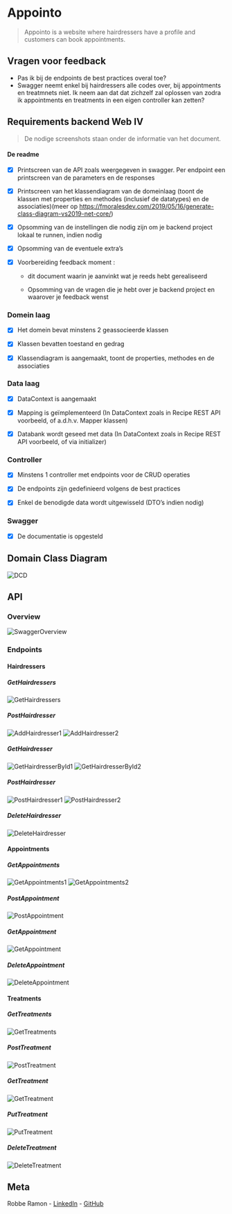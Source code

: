 # Appointo

> Appointo is a website where hairdressers have a profile and customers can book appointments.

## Vragen voor feedback

- Pas ik bij de endpoints de best practices overal toe?
- Swagger neemt enkel bij hairdressers alle codes over, bij appointments en treatmnets niet. Ik neem aan dat dat zichzelf zal oplossen van zodra ik appointments en treatments in een eigen controller kan zetten?

## Requirements backend Web IV

> De nodige screenshots staan onder de informatie van het document.

#### De readme

- [x] Printscreen van de API zoals weergegeven in swagger. Per endpoint een printscreen van de parameters en de responses

- [x] Printscreen van het klassendiagram van de domeinlaag (toont de klassen met properties en methodes (inclusief de datatypes) en de associaties)(meer op https://fmoralesdev.com/2019/05/16/generate-class-diagram-vs2019-net-core/)

- [x] Opsomming van de instellingen die nodig zijn om je backend project lokaal te runnen, indien nodig

- [x] Opsomming van de eventuele extra’s

- [x] Voorbereiding feedback moment :

  - dit document waarin je aanvinkt wat je reeds hebt gerealiseerd

  - Opsomming van de vragen die je hebt over je backend project en waarover je feedback wenst

### Domein laag

- [x] Het domein bevat minstens 2 geassocieerde klassen

- [x] Klassen bevatten toestand en gedrag

- [x] Klassendiagram is aangemaakt, toont de properties, methodes en de associaties

### Data laag

- [x] DataContext is aangemaakt

- [x] Mapping is geïmplementeerd (In DataContext zoals in Recipe REST API voorbeeld, of a.d.h.v. Mapper klassen)

- [x] Databank wordt geseed met data (In DataContext zoals in Recipe REST API voorbeeld, of via initializer)

### Controller

- [x] Minstens 1 controller met endpoints voor de CRUD operaties

- [x] De endpoints zijn gedefinieerd volgens de best practices

- [x] Enkel de benodigde data wordt uitgewisseld (DTO’s indien nodig)

### Swagger

- [x] De documentatie is opgesteld

## Domain Class Diagram

![DCD](https://i.imgur.com/973BOTv.png)

## API

### Overview

![SwaggerOverview](https://i.imgur.com/yfq9gob.png)

### Endpoints

#### Hairdressers

##### GetHairdressers

![GetHairdressers](https://i.imgur.com/OCwOtUw.png)

##### PostHairdresser

![AddHairdresser1](https://i.imgur.com/Ej6k2At.png)
![AddHairdresser2](https://i.imgur.com/iObZLMQ.png)

##### GetHairdresser

![GetHairdresserById1](https://i.imgur.com/Lzx3ixY.png)
![GetHairdresserById2](https://i.imgur.com/CjWiInW.png)

##### PostHairdresser

![PostHairdresser1](https://i.imgur.com/nAx1tNg.png)
![PostHairdresser2](https://i.imgur.com/Bfnor5H.png)

##### DeleteHairdresser

![DeleteHairdresser](https://i.imgur.com/uh96nCp.png)

#### Appointments

##### GetAppointments

![GetAppointments1](https://i.imgur.com/IkT2ck8.png)
![GetAppointments2](https://i.imgur.com/PTZQo3S.png)

##### PostAppointment

![PostAppointment](https://i.imgur.com/9WNl3Dz.png)

##### GetAppointment

![GetAppointment](https://i.imgur.com/gtpy0fD.png)

##### DeleteAppointment

![DeleteAppointment](https://i.imgur.com/f6svATG.png)

#### Treatments

##### GetTreatments

![GetTreatments](https://i.imgur.com/ua3BCYb.png)

##### PostTreatment

![PostTreatment](https://i.imgur.com/WrzgV9x.png)

##### GetTreatment

![GetTreatment](https://i.imgur.com/YybZIit.png)

##### PutTreatment

![PutTreatment](https://i.imgur.com/FHYZeTY.png)

##### DeleteTreatment

![DeleteTreatment](https://i.imgur.com/VImatCC.png)

## Meta

Robbe Ramon -
[LinkedIn](https://www.linkedin.com/in/robberamon/) -
[GitHub](https://github.com/RobbeRamon)
